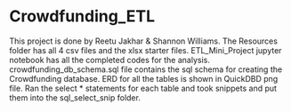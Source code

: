 # Crowdfunding_ETL
This project is done by Reetu Jakhar & Shannon Williams.
The Resources folder has all 4 csv files and the xlsx starter files.
ETL_Mini_Project jupyter notebook has all the completed codes for the analysis.
crowdfunding_db_schema.sql file contains the sql schema for creating the Crowdfunding database.
ERD for all the tables is shown in QuickDBD png file.
Ran the select * statements for each table and took snippets and put them into the sql_select_snip folder.
